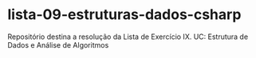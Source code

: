 # lista-09-estruturas-dados-csharp
Repositório destina a resolução da Lista de Exercício IX. UC: Estrutura de Dados e Análise de Algoritmos
